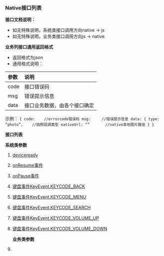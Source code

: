 ### Native接口列表
**接口文档说明：**
+ 如无特殊说明，系统类接口调用方向native -> js
+ 如无特殊说明，业务类接口调用方向js -> native

**业务列接口通用返回格式**
+ 返回格式为json
+ 通用格式说明：

|参数|说明|
|:-------------|:-------------|
|code|接口错误码|
|msg|错误提示信息|
|data|接口业务数据，由各个接口确定|
示例：
    `
    {
        code:    //errorcode错误码
        msg:     //错误提示信息
        data:
        {
            type: “photo”,    //拍照回调类型
            nativeUrl: “”       //native本地图片路径
        }
    }
    `
    
**接口列表**

**系统类参数**
1. [deviceready](./native/systemEvent.md)
2. [onResume事件](./native/systemEvent.md)
3. [onPause事件](./native/systemEvent.md)
4. [键盘事件KeyEvent.KEYCODE_BACK](./native/systemEvent.md)
5. [键盘事件KeyEvent.KEYCODE_MENU](./native/systemEvent.md)
6. [键盘事件KeyEvent.KEYCODE_SEARCH](./native/systemEvent.md)
7. [键盘事件KeyEvent.KEYCODE_VOLUME_UP](./native/systemEvent.md)
8. [键盘事件KeyEvent.KEYCODE_VOLUME_DOWN](./native/systemEvent.md)

    **业务类参数**
9.